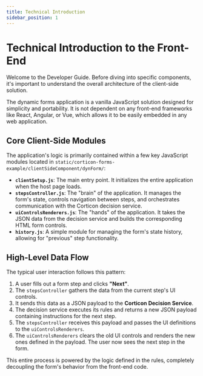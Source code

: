 ```yaml
---
title: Technical Introduction
sidebar_position: 1
---
```


# Technical Introduction to the Front-End

Welcome to the Developer Guide. Before diving into specific components, it's important to understand the overall architecture of the client-side solution.

The dynamic forms application is a vanilla JavaScript solution designed for simplicity and portability. It is not dependent on any front-end frameworks like React, Angular, or Vue, which allows it to be easily embedded in any web application.

## Core Client-Side Modules

The application's logic is primarily contained within a few key JavaScript modules located in `static/corticon-forms-example/clientSideComponent/dynForm/`:

* **`clientSetup.js`**: The main entry point. It initializes the entire application when the host page loads.
* **`stepsController.js`**: The "brain" of the application. It manages the form's state, controls navigation between steps, and orchestrates communication with the Corticon decision service.
* **`uiControlsRenderers.js`**: The "hands" of the application. It takes the JSON data from the decision service and builds the corresponding HTML form controls.
* **`history.js`**: A simple module for managing the form's state history, allowing for "previous" step functionality.

## High-Level Data Flow

The typical user interaction follows this pattern:

1.  A user fills out a form step and clicks **"Next"**.
2.  The `stepsController` gathers the data from the current step's UI controls.
3.  It sends this data as a JSON payload to the **Corticon Decision Service**.
4.  The decision service executes its rules and returns a new JSON payload containing instructions for the next step.
5.  The `stepsController` receives this payload and passes the UI definitions to the `uiControlsRenderers`.
6.  The `uiControlsRenderers` clears the old UI controls and renders the new ones defined in the payload. The user now sees the next step in the form.

This entire process is powered by the logic defined in the rules, completely decoupling the form's behavior from the front-end code.